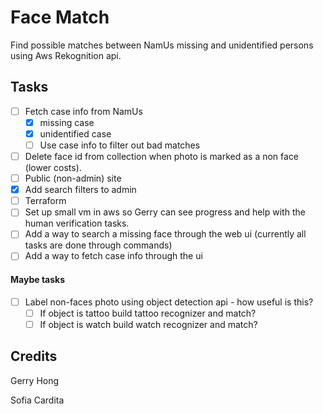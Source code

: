 # Face Match

Find possible matches between NamUs missing and unidentified persons using Aws Rekognition api.

## Tasks

- [ ] Fetch case info from NamUs
    - [X] missing case
    - [X] unidentified case
    - [ ] Use case info to filter out bad matches
- [ ] Delete face id from collection when photo is marked as a non face (lower costs).
- [ ] Public (non-admin) site
- [X] Add search filters to admin
- [ ] Terraform
- [ ] Set up small vm in aws so Gerry can see progress and help with the human verification tasks.
- [ ] Add a way to search a missing face through the web ui (currently all tasks are done through commands)
- [ ] Add a way to fetch case info through the ui

#### Maybe tasks
- [ ] Label non-faces photo using object detection api - how useful is this?
    - [ ] If object is tattoo build tattoo recognizer and match?
    - [ ] If object is watch build watch recognizer and match?

## Credits

Gerry Hong

Sofia Cardita
